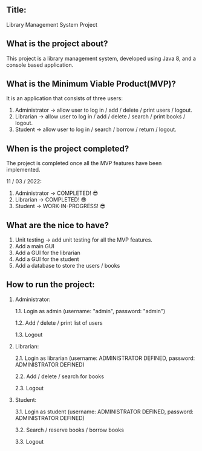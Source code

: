 ## Title: 

Library Management System Project

## What is the project about? 

This project is a library management system, developed using Java 8,
and a console based application.

## What is the Minimum Viable Product(MVP)?

It is an application that consists of three users:

1. Administrator -> allow user to log in / add / delete / print users / logout.
2. Librarian -> allow user to log in / add / delete / search / print books / logout.
3. Student -> allow user to log in / search / borrow / return / logout.

## When is the project completed?

The project is completed once all the MVP features have been implemented.

11 / 03 / 2022:

1. Administrator -> COMPLETED! 😎
2. Librarian -> COMPLETED! 😎
3. Student -> WORK-IN-PROGRESS! 😎

## What are the nice to have?

1. Unit testing -> add unit testing for all the MVP features.
2. Add a main GUI
3. Add a GUI for the librarian
4. Add a GUI for the student
5. Add a database to store the users / books

## How to run the project:

1. Administrator:

    1.1. Login as admin (username: "admin", password: "admin")
    
    1.2. Add / delete / print list of users

    1.3. Logout
    
2. Librarian:

    2.1. Login as librarian (username: ADMINISTRATOR DEFINED, password: ADMINISTRATOR DEFINED)

    2.2. Add / delete / search for books
   
    2.3. Logout
    
3. Student:

    3.1. Login as student (username: ADMINISTRATOR DEFINED, password: ADMINISTRATOR DEFINED)
    
    3.2. Search / reserve books / borrow books
    
    3.3. Logout


